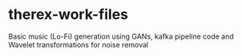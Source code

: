 # therex-work-files
Basic music (Lo-Fi) generation using GANs, kafka pipeline code and Wavelet transformations for noise removal
